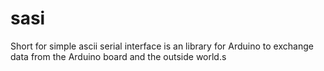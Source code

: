 # sasi
Short for simple ascii serial interface is an library for Arduino to exchange data from the Arduino board and the outside world.s
